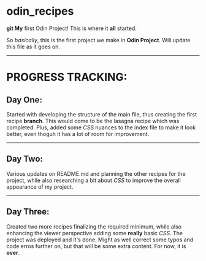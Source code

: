 # odin_recipes
**git My** first Odin Project! This is where it **all** started.

So *basically*, this is the first project we make in **Odin Project**. Will update this file as it goes on. 
<hr>

# PROGRESS TRACKING:
## Day One:
Started with developing the structure of the main file, thus creating the first recipe **branch**. This would come to be the lasagna recipe which was completed. Plus, added some *CSS* nuances to the index file to make it look better, even thoguh it has a lot of room for improvement.
<hr>

## Day Two:
Various updates on README.md and planning the other recipes for the project, while also researching a bit about *CSS* to improve the overall appearance of my project.
<hr>

## Day Three:
Created two more recipes finalizing the required minimum, while also enhancing the viewer perspective adding some **really** basic *CSS*. The project was deployed and it's done. Might as well correct some typos and code erros further on, but that will be some extra content. For now, it is **over**.

